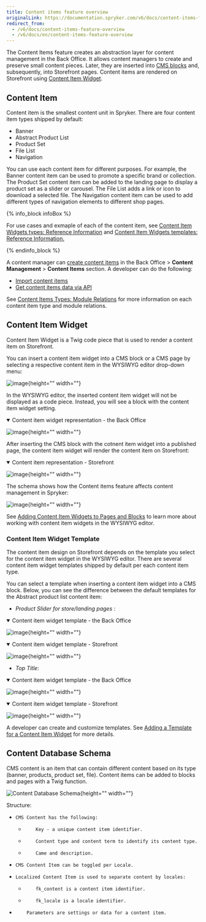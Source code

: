 ```yaml
---
title: Content items feature overview
originalLink: https://documentation.spryker.com/v6/docs/content-items-feature-overview
redirect_from:
  - /v6/docs/content-items-feature-overview
  - /v6/docs/en/content-items-feature-overview
---
```


The Content Items feature creates an abstraction layer for content management in the Back Office. It allows content managers to create and preserve small content pieces. Later, they are inserted into [CMS blocks](https://documentation.spryker.com/docs/cms-block) and, subsequently, into Storefront pages. Content items are rendered on Storefront using [Content Item Widget](#content-item-widget). 

## Content Item
Content item is the smallest content unit in Spryker. There are four content item types shipped by default:
* Banner
* Abstract Product List
* Product Set
* File List 
* Navigation

You can use each content item for different purposes. For example, the Banner content item can be used to promote a specific brand or collection. The Product Set content item can be added to the landing page to display a product set as a slider or carousel. The File List adds a link or icon to download a selected file. The Navigation content item can be used to add different types of navigation elements to different shop pages.

{% info_block infoBox %}

For use cases and exmaple of each of the content item, see [Content Item Widgets types: Reference Information](https://documentation.spryker.com/docs/content-item-widgets-types-reference-information) and [Content Item Widgets templates: Reference Information.](https://documentation.spryker.com/docs/content-item-widgets-templates-reference-information)

{% endinfo_block %}

A content manager can [create content items](https://documentation.spryker.com/docs/creating-content-items) in the Back Office > **Content Management** > **Content Items** section. 
A developer can do the following:
* [Import content items](https://documentation.spryker.com/docs/data-importers-review-implementation)
* [Get content items data via API](https://documentation.spryker.com/docs/retrieving-content-item-data-201907)

See [Content Items Types: Module Relations](https://documentation.spryker.com/docs/content-item-types-module-relations) for more information on each content item type and module relations.

## Content Item Widget
Content Item Widget is a Twig code piece that is used to render a content item on Storefront.

You can insert a content item widget into a CMS block or a CMS page by selecting a respective content item in the WYSIWYG editor drop-down menu: 
  
![image](https://spryker.s3.eu-central-1.amazonaws.com/docs/Features/CMS/Content+Items/Content+Items+Feature+Overview/insert-content-item-widget.png){height="" width=""}
  
In the WYSIWYG editor, the inserted content item widget will not be displayed as a code piece. Instead, you will see a block with the content item widget setting. 

<details open>
    <summary>Content item widget representation - the Back Office</summary>
    
![image](https://spryker.s3.eu-central-1.amazonaws.com/docs/Features/CMS/Content+Items/Content+Items+Feature+Overview/content-item-widget-the-back-office.png){height="" width=""}

</details>

After inserting the CMS block with the cotnent item widget into a published page, the content item widget will render the content item on Storefront:

<details open>
    <summary>Content item representation - Storefront</summary>
    
![image](https://spryker.s3.eu-central-1.amazonaws.com/docs/Features/CMS/Content+Items/Content+Items+Feature+Overview/content-item-storefront.png){height="" width=""}
    
</details>


The schema shows how the Content items feature affects content management in Spryker:

![image](https://confluence-connect.gliffy.net/embed/image/b2c37d9d-5350-4535-b437-677bffeb18da.png?utm_medium=live&utm_source=custom){height="" width=""}

See [Adding Content Item Widgets to Pages and Blocks](https://documentation.spryker.com/docs/adding-content-items-to-cms-pages-and-blocks) to learn more about working with content item widgets in the WYSIWYG editor.

### Content Item Widget Template

The content item design on Storefront depends on the template you select for the content item widget in the WYSIWYG editor. There are several content item widget templates shipped by default per each content item type. 

You can select a template when inserting a content item widget into a CMS block. Below, you can see the difference between the default templates for the Abstract product list content item:
* *Product Slider for store/landing pages* :
<details open>
    <summary>Content item widget template - the Back Office</summary>

![image]( https://spryker.s3.eu-central-1.amazonaws.com/docs/Features/CMS/Content+Items/Content+Items+Feature+Overview/product-slider-content-item-widget-template-the-back-office.png ){height="" width=""}

</details>

<details open>
    <summary>Content item widget template - Storefront</summary>

![image]( https://spryker.s3.eu-central-1.amazonaws.com/docs/Features/CMS/Content+Items/Content+Items+Feature+Overview/product-slider-content-item-widget-template-storefront.png ){height="" width=""}

</details>

* *Top Title*:

<details open>
    <summary>Content item widget template - the Back Office</summary>

![image]( https://spryker.s3.eu-central-1.amazonaws.com/docs/Features/CMS/Content+Items/Content+Items+Feature+Overview/top-title-content-item-widget-template-the-back-office.png ){height="" width=""}

</details>

<details open>
    <summary>Content item widget template - Storefront</summary>

![image]( https://spryker.s3.eu-central-1.amazonaws.com/docs/Features/CMS/Content+Items/Content+Items+Feature+Overview/top-title-content-item-widget-template-storefront.png ){height="" width=""}

</details>

A developer can create and customize templates. See [Adding a Template for a Content Item Widget](https://documentation.spryker.com/docs/ht-create-cms-templates#adding-a-template-for-a-content-item-widget) for more details.



## Content Database Schema
CMS content is an item that can contain different content based on its type (banner, products, product set, file). Content items can be added to blocks and pages with a Twig function.

![Content Database Schema]( https://spryker.s3.eu-central-1.amazonaws.com/docs/Features/CMS/Content+Items/Content+Items+Feature+Overview/content-database-schema.png ){height="" width=""}


Structure:

*     CMS Content has the following:
    *         Key - a unique content item identifier.
    *         Content type and content term to identify its content type.
    *         Came and description.
*     CMS Content Item can be toggled per Locale.
*     Localized Content Item is used to separate content by locales:
    *         fk_content is a content item identifier.
    *         fk_locale is a locale identifier.
*         Parameters are settings or data for a content item.
